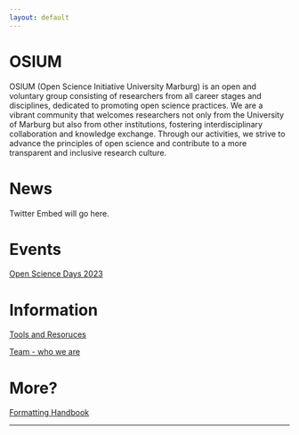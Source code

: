 ```yaml
---
layout: default
---
```

# OSIUM
OSIUM (Open Science Initiative University Marburg) is an open and voluntary group consisting of researchers from all career stages and disciplines, dedicated to promoting open science practices. We are a vibrant community that welcomes researchers not only from the University of Marburg but also from other institutions, fostering interdisciplinary collaboration and knowledge exchange. Through our activities, we strive to advance the principles of open science and contribute to a more transparent and inclusive research culture.

# News
Twitter Embed will go here.

# Events
[Open Science Days 2023](./open-science-days-2023.md)

# Information
[Tools and Resoruces](./tools-and-resources.md)

[Team - who we are](./team.md)

# More?
[Formatting Handbook](./formatting-handbook.md)

---

